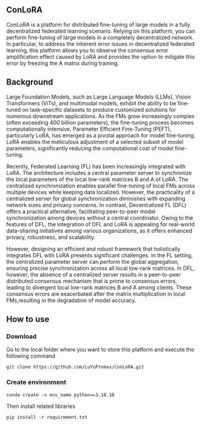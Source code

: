 ## ConLoRA
ConLoRA is a platform for distributed fine-tuning of large models in a fully decentralized federated learning scenario. Relying on this platform, you can perform fine-tuning of large models in a completely decentralized network. In particular, to address the inherent error issues in decentralized federated learning, this platform allows you to observe the consensus error amplification effect caused by LoRA and provides the option to mitigate this error by freezing the A matrix during training.

## Background
Large Foundation Models, such as Large Language Models (LLMs), Vision Transformers (ViTs), and multimodal models, exhibit the ability to be fine-tuned on task-specific datasets to produce customized solutions for numerous downstream applications. As the FMs grow increasingly complex (often exceeding 400 billion parameters), the fine-tuning process becomes computationally intensive. Parameter Efficient Fine-Tuning (PEFT), particularly LoRA, has emerged as a pivotal approach for model fine-tuning. LoRA enables the meticulous adjustment of a selected subset of model parameters, significantly reducing the computational cost of model fine-tuning.

Recently, Federated Learning (FL) has been increasingly integrated with LoRA. The architecture includes a central parameter server to synchronize the local parameters of the local low-rank matrices B and A of LoRA. The centralized synchronization enables parallel fine-tuning of local FMs across multiple devices while keeping data localized. However, the practicality of a centralized server for global synchronization diminishes with expanding network sizes and privacy concerns. In contrast, Decentralized FL (DFL) offers a practical alternative, facilitating peer-to-peer model synchronization among devices without a central coordinator. Owing to the features of DFL, the integration of DFL and LoRA is appealing for real-world data-sharing initiatives among various organizations, as it offers enhanced privacy, robustness, and scalability.

However, designing an efficient and robust framework that holistically integrates DFL with LoRA presents significant challenges. In the FL setting, the centralized parameter server can perform the global aggregation, ensuring precise synchronization across all local low-rank matrices. In DFL, however, the absence of a centralized server results in a peer-to-peer distributed consensus mechanism that is prone to consensus errors, leading to divergent local low-rank matrices B and A among clients. These consensus errors are exacerbated after the matrix multiplication in local FMs,resulting in the degradation of model accuracy.

## How to use
### Download
Go to the local folder where you want to store this platform and execute the following command
```
git clone https://github.com/LuYuPromax/ConLoRA.git
```

### Create environment
```
conda create -n env_name python==3.10.10
```
Then install related libraries
```
pip install -r requirement.txt
```
